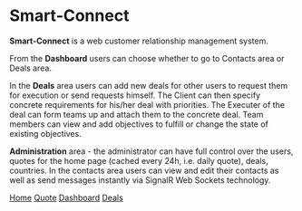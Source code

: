 # Smart-Connect #
**Smart-Connect** is a web customer relationship management system.

From the **Dashboard** users can choose whether to go to Contacts area or Deals area.

In the **Deals** area users can add new deals for other users to request them for execution or send requests himself. The Client can then specify concrete requirements for his/her deal with priorities. The Executer of the deal can form teams up and attach them to the concrete deal. Team members can view and add objectives to fulfill or change the state of existing objectives.

**Administration** area - the administrator can have full control over the users, quotes for the home page (cached every 24h, i.e. daily quote), deals, countries.
In the contacts area users can view and edit their contacts as well as send messages instantly via SignalR Web Sockets technology.

[Home](https://rawgit.com/vassildinev/Smart-Connect/contacts-area-setup/Documentation/home.png)
[Quote](https://rawgit.com/vassildinev/Smart-Connect/contacts-area-setup/Documentation/quote.png)
[Dashboard](https://rawgit.com/vassildinev/Smart-Connect/contacts-area-setup/Documentation/dashboard.png)
[Deals](https://rawgit.com/vassildinev/Smart-Connect/contacts-area-setup/Documentation/deals.png)
